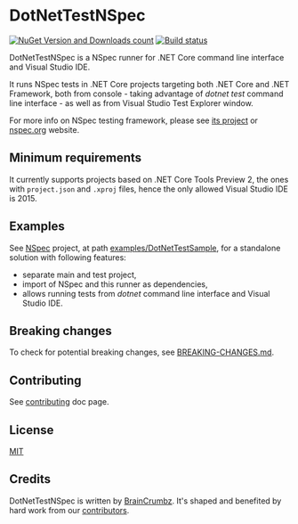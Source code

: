 # DotNetTestNSpec

[![NuGet Version and Downloads count](https://buildstats.info/nuget/dotnet-test-nspec)](https://www.nuget.org/packages/dotnet-test-nspec) 
[![Build status](https://ci.appveyor.com/api/projects/status/avtd9ca8mcuj4u6x/branch/master?svg=true)](https://ci.appveyor.com/project/BrainCrumbz/dotnettestnspec/branch/master)

DotNetTestNSpec is a NSpec runner for .NET Core command line interface and Visual Studio
IDE.

It runs NSpec tests in .NET Core projects targeting both .NET Core and .NET Framework,
both from console - taking advantage of *dotnet test* command line interface - as well as
from Visual Studio Test Explorer window.

For more info on NSpec testing framework, please see
[its project](https://github.com/nspec/NSpec) or [nspec.org](http://nspec.org/) website.

## Minimum requirements

It currently supports projects based on .NET Core Tools Preview 2, the ones with 
`project.json` and `.xproj` files, hence the only allowed Visual Studio IDE is 2015.

## Examples

See [NSpec](https://github.com/nspec/NSpec) project, at path
[examples/DotNetTestSample](https://github.com/nspec/NSpec/tree/master/examples/DotNetTestSample),
for a standalone solution with following features:

  * separate main and test project, 
  * import of NSpec and this runner as dependencies, 
  * allows running tests from *dotnet* command line interface and Visual Studio IDE.

## Breaking changes

To check for potential breaking changes, see [BREAKING-CHANGES.md](./BREAKING-CHANGES.md).

## Contributing

See [contributing](CONTRIBUTING.md) doc page.

## License

[MIT](./license.txt)

## Credits

DotNetTestNSpec is written by [BrainCrumbz](http://www.braincrumbz.com). It's shaped and
benefited by hard work from our [contributors](https://github.com/nspec/DotNetTestNSpec/contributors).
